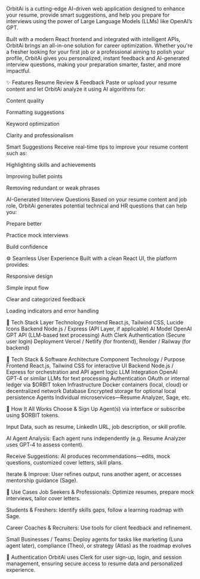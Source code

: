 OrbitAi is a cutting-edge AI-driven web application designed to enhance your resume, provide smart suggestions, and help you prepare for interviews using the power of Large Language Models (LLMs) like OpenAI’s GPT.

Built with a modern React frontend and integrated with intelligent APIs, OrbitAi brings an all-in-one solution for career optimization. Whether you're a fresher looking for your first job or a professional aiming to polish your profile, OrbitAi gives you personalized, instant feedback and AI-generated interview questions, making your preparation smarter, faster, and more impactful.

✨ Features
Resume Review & Feedback
Paste or upload your resume content and let OrbitAi analyze it using AI algorithms for:

Content quality

Formatting suggestions

Keyword optimization

Clarity and professionalism

Smart Suggestions
Receive real-time tips to improve your resume content such as:

Highlighting skills and achievements

Improving bullet points

Removing redundant or weak phrases

AI-Generated Interview Questions
Based on your resume content and job role, OrbitAi generates potential technical and HR questions that can help you:

Prepare better

Practice mock interviews

Build confidence

⚙️ Seamless User Experience 
Built with a clean React UI, the platform provides:

Responsive design

Simple input flow

Clear and categorized feedback

Loading indicators and error handling

🧰 Tech Stack
Layer	Technology
Frontend	React.js, Tailwind CSS, Lucide Icons
Backend	Node.js / Express (API Layer, if applicable)
AI Model	OpenAI GPT API (LLM-based text processing)
Auth	Clerk Authentication (Secure user login)
Deployment	Vercel / Netlify (for frontend), Render / Railway (for backend)


🚀 Tech Stack & Software Architecture
Component	Technology / Purpose
Frontend	React.js, Tailwind CSS for interactive UI
Backend	Node.js / Express for orchestration and API agent logic
LLM Integration	OpenAI GPT‑4 or similar LLMs for text processing
Authentication	OAuth or internal ledger via $ORBIT token
Infrastructure	Docker containers (local, cloud) or decentralized network
Database	Encrypted storage for optional local persistence
Agents	Individual microservices—Resume Analyzer, Sage, etc.

🧭 How It All Works
Choose & Sign Up Agent(s) via interface or subscribe using $ORBIT tokens.

Input Data, such as resume, LinkedIn URL, job description, or skill profile.

AI Agent Analysis: Each agent runs independently (e.g. Resume Analyzer uses GPT‑4 to assess content).

Receive Suggestions: AI produces recommendations—edits, mock questions, customized cover letters, skill plans.

Iterate & Improve: User refines output, runs another agent, or accesses mentorship guidance (Sage).

🎯 Use Cases
Job Seekers & Professionals: Optimize resumes, prepare mock interviews, tailor cover letters.

Students & Freshers: Identify skills gaps, follow a learning roadmap with Sage.

Career Coaches & Recruiters: Use tools for client feedback and refinement.

Small Businesses / Teams: Deploy agents for tasks like marketing (Luna agent later), compliance (Theo), or strategy (Atlas) as the roadmap evolves 



🔐 Authentication
OrbitAi uses Clerk for user sign-up, login, and session management, ensuring secure access to resume data and personalized experience.

